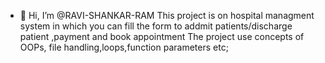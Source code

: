 - 👋 Hi, I’m @RAVI-SHANKAR-RAM
This project is on hospital managment system in which you can fill the form to addmit patients/discharge patient ,payment and book appointment
The project use concepts of OOPs, file handling,loops,function parameters etc;
